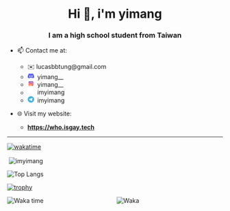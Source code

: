 
<h1 align="center">Hi 👋, i'm yimang</h1>
<h3 align="center">I am a high school student from Taiwan</h3>



- 📫 Contact me at:
  - ✉️ lucasbbtung&#8203;@gmail.com
  - <img src="dc.svg" width="15"> &nbsp;yimang__
  - <img src="ig.svg" width="15"> &nbsp;yimang__
  - <img src="x.svg" width="15"> &nbsp;imyimang
  - <img src="tg.svg" width="15"> &nbsp;imyimang

- 🌐 Visit my website:
  - **https://who.isgay.tech**

<hr>

[![wakatime](https://wakatime.com/badge/user/ae9549e9-981a-4760-b908-48d457840875.svg)](https://wakatime.com/@ae9549e9-981a-4760-b908-48d457840875)
 
<p>&nbsp;<img align="center" src="https://github-readme-stats.vercel.app/api?username=imyimang&show_icons=true&theme=dark&locale=en" alt="imyimang" /></p>

![Top Langs](https://github-readme-stats.vercel.app/api/top-langs/?username=imyimang&langs_count=20&theme=dark)

[![trophy](https://github-profile-trophy.vercel.app/?username=imyimang&theme=onedark)](https://github.com/ryo-ma/github-profile-trophy)

<div>
  <img src="https://wakatime.com/share/@ae9549e9-981a-4760-b908-48d457840875/4c269860-6809-4293-bf9d-89a9617b4971.svg" alt="Waka time" style="display: inline-block; margin-right: 10px; width: 48%;">
  <img src="https://wakatime.com/share/@ae9549e9-981a-4760-b908-48d457840875/3e2b9246-4494-4a27-ad01-d3027c6e7ac3.svg" alt="Waka" style="display: inline-block; width: 48%;">
</div>



<!--START_SECTION:waka-->
<!--END_SECTION:waka-->